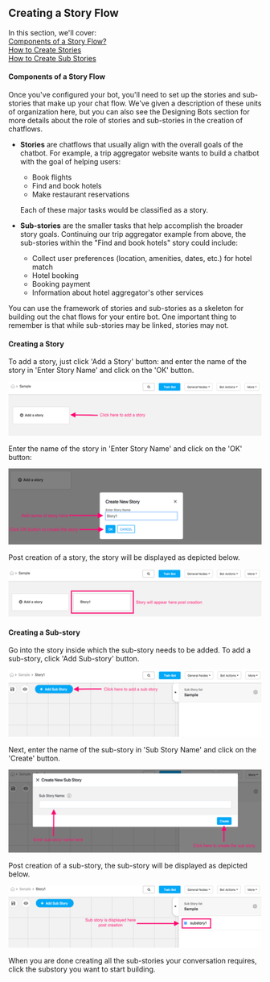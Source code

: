 ## Creating a Story Flow
In this section, we'll cover:  
[Components of a Story Flow?](#components-of-a-story-flow)  
[How to Create Stories](#creating-a-story)  
[How to Create Sub Stories](#creating-a-sub-story)

#### Components of a Story Flow

Once you've configured your bot, you'll need to set up the stories and sub-stories that make up your chat flow. We've given a description of these units of organization here, but you can also see the Designing Bots section for more details about the role of stories and sub-stories in the creation of chatflows. 

- **Stories** are chatflows that usually align with the overall goals of the chatbot. For example, a trip aggregator website wants to build a chatbot with the goal of helping users: 

  - Book flights
  - Find and book hotels
  - Make restaurant reservations

  Each of these major tasks would be classified as a story.

- **Sub-stories** are the smaller tasks that help accomplish the broader story goals. Continuing our trip aggregator example from above, the sub-stories within the "Find and book hotels" story could include:

  - Collect user preferences (location, amenities, dates, etc.) for hotel match
  - Hotel booking
  - Booking payment
  - Information about hotel aggregator's other services

You can use the framework of stories and sub-stories as a skeleton for building out the chat flows for your entire bot. One important thing to remember is that while sub-stories may be linked, stories may not. 

#### Creating a Story

To add a story, just click 'Add a Story' button: and enter the name of the story in 'Enter Story Name' and click on the 'OK' button. 

![Add Story](add_story_button.png)

Enter the name of the story in 'Enter Story Name' and click on the 'OK' button:

![Story Dialogue](input_story_dialog.png)

Post creation of a story, the story will be displayed as depicted below. 

![New Story Complete](new_story_complete.png)

#### Creating a Sub-story

Go into the story inside which the sub-story needs to be added. To add a sub-story, click 'Add Sub-story' button. 

![Add sub story](add_sub_story_button.png)

 Next, enter the name of the sub-story in 'Sub Story Name' and click on the 'Create' button. 
 
![sub story dialogue](input_sub_story_dialog.png) 

Post creation of a sub-story, the sub-story will be displayed as depicted below. 

![new sub story complete](post_sub_story_creation.png) 

When you are done creating all the sub-stories your conversation requires, click the substory you want to start building. 

